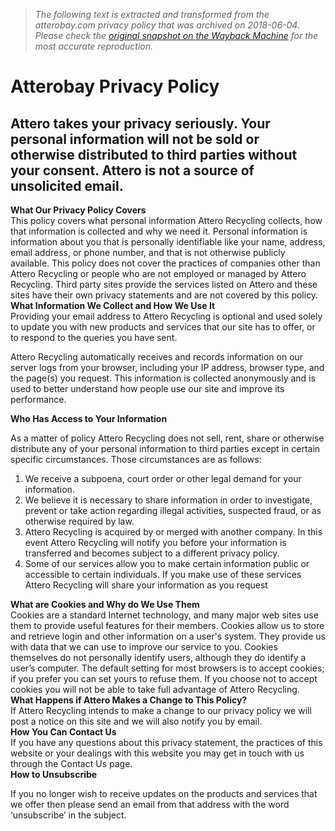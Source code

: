 > *The following text is extracted and transformed from the atterobay.com privacy policy that was archived on 2018-06-04. Please check the [original snapshot on the Wayback Machine](https://web.archive.org/web/20180604032131id_/http%3A//www.atterobay.com/privacy-policy) for the most accurate reproduction.*

# Atterobay Privacy Policy

Attero takes your privacy seriously. Your personal information will not be sold or otherwise distributed to third parties without your consent. Attero is not a source of unsolicited email.  
---  
**What Our Privacy Policy Covers**  
This policy covers what personal information Attero Recycling collects, how that information is collected and why we need it. Personal information is information about you that is personally identifiable like your name, address, email address, or phone number, and that is not otherwise publicly available. This policy does not cover the practices of companies other than Attero Recycling or people who are not employed or managed by Attero Recycling. Third party sites provide the services listed on Attero and these sites have their own privacy statements and are not covered by this policy.  
**What Information We Collect and How We Use It**  
Providing your email address to Attero Recycling is optional and used solely to update you with new products and services that our site has to offer, or to respond to the queries you have sent.

Attero Recycling automatically receives and records information on our server logs from your browser, including your IP address, browser type, and the page(s) you request. This information is collected anonymously and is used to better understand how people use our site and improve its performance.  
  
**Who Has Access to Your Information**  
  
As a matter of policy Attero Recycling does not sell, rent, share or otherwise distribute any of your personal information to third parties except in certain specific circumstances. Those circumstances are as follows:

  1. We receive a subpoena, court order or other legal demand for your information.
  2. We believe it is necessary to share information in order to investigate, prevent or take action regarding illegal activities, suspected fraud, or as otherwise required by law.
  3. Attero Recycling is acquired by or merged with another company. In this event Attero Recycling will notify you before your information is transferred and becomes subject to a different privacy policy.
  4. Some of our services allow you to make certain information public or accessible to certain individuals. If you make use of these services Attero Recycling will share your information as you request

  
**What are Cookies and Why do We Use Them**  
Cookies are a standard Internet technology, and many major web sites use them to provide useful features for their members. Cookies allow us to store and retrieve login and other information on a user's system. They provide us with data that we can use to improve our service to you. Cookies themselves do not personally identify users, although they do identify a user’s computer. The default setting for most browsers is to accept cookies; if you prefer you can set yours to refuse them. If you choose not to accept cookies you will not be able to take full advantage of Attero Recycling.  
**What Happens if Attero Makes a Change to This Policy?**  
If Attero Recycling intends to make a change to our privacy policy we will post a notice on this site and we will also notify you by email.  
**How You Can Contact Us**  
If you have any questions about this privacy statement, the practices of this website or your dealings with this website you may get in touch with us through the Contact Us page.  
**How to Unsubscribe**  
  
If you no longer wish to receive updates on the products and services that we offer then please send an email from that address with the word ‘unsubscribe’ in the subject.
